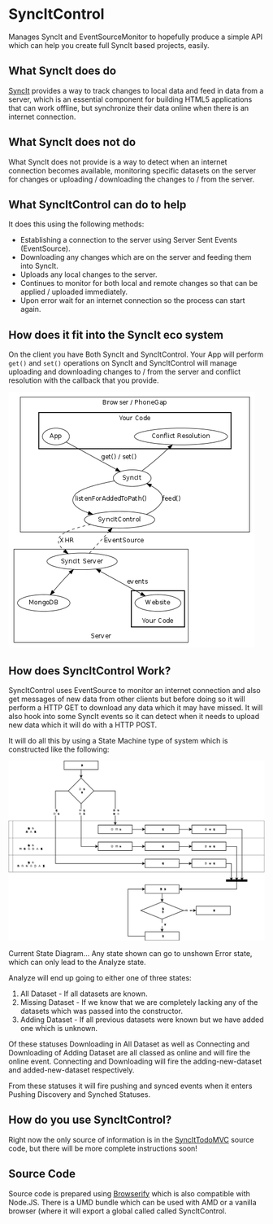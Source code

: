# SyncItControl

Manages SyncIt and EventSourceMonitor to hopefully produce a simple API which can help you create full SyncIt based projects, easily.

## What SyncIt does do

[SyncIt](https://github.com/forbesmyester/SyncIt) provides a way to track changes to local data and feed in data from a server, which is an essential component for building HTML5 applications that can work offline, but synchronize their data online when there is an internet connection.

## What SyncIt does not do

What SyncIt does not provide is a way to detect when an internet connection becomes available, monitoring specific datasets on the server for changes or uploading / downloading the changes to / from the server.

## What SyncItControl can do to help

It does this using the following methods:

 * Establishing a connection to the server using Server Sent Events (EventSource).
 * Downloading any changes which are on the server and feeding them into SyncIt.
 * Uploads any local changes to the server.
 * Continues to monitor for both local and remote changes so that can be applied / uploaded immediately.
 * Upon error wait for an internet connection so the process can start again.

## How does it fit into the SyncIt eco system

On the client you have Both SyncIt and SyncItControl. Your App will perform `get()` and `set()` operations on SyncIt and SyncItControl will manage uploading and downloading changes to / from the server and conflict resolution with the callback that you provide.

![The SyncIt eco system: Where does SyncItControl sit](bin/README/img/eco-system.png)

## How does SyncItControl Work?

SyncItControl uses EventSource to monitor an internet connection and also get messages of new data from other clients but before doing so it will perform a HTTP GET to download any data which it may have missed. It will also hook into some SyncIt events so it can detect when it needs to upload new data which it will do with a HTTP POST.

It will do all this by using a State Machine type of system which is constructed like the following:

![Current State Diagram](./bin/README/img/process.png)

Current State Diagram... Any state shown can go to unshown Error state, which can only lead to the Analyze state.

Analyze will end up going to either one of three states:

 1. All Dataset - If all datasets are known.
 2. Missing Dataset - If we know that we are completely lacking any of the datasets which was passed into the constructor.
 3. Adding Dataset - If all previous datasets were known but we have added one which is unknown.
	
Of these statuses Downloading in All Dataset as well as Connecting and Downloading of Adding Dataset are all classed as online and will fire the online event. Connecting and Downloading will fire the adding-new-dataset and added-new-dataset respectively.

From these statuses it will fire pushing and synced events when it enters Pushing Discovery and Synched Statuses.

## How do you use SyncItControl?

Right now the only source of information is in the [SyncItTodoMVC](https://github.com/forbesmyester/SyncItTodoMvc) source code, but there will be more complete instructions soon!

## Source Code

Source code is prepared using [Browserify](http://browserify.org/) which is also compatible with Node.JS. There is a UMD bundle which can be used with AMD or a vanilla browser (where it will export a global called called SyncItControl.
